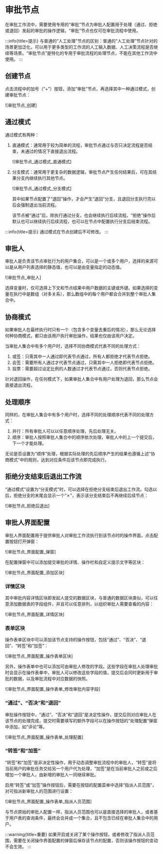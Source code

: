 # 审批节点

在审批工作流中，需要使用专用的“审批”节点为审批人配置用于处理（通过、拒绝或退回）发起的审批的操作逻辑，“审批”节点也仅可在审批流程中使用。

:::info{title=提示}
与普通的“人工处理”节点的区别：普通的“人工处理”节点针对的场景更加泛化，可以用于更多类型的工作流的人工输入数据、人工决策流程是否继续等场景。“审批节点”是特化的专用于审批流程的处理节点，不能在其他工作流中使用。
:::

## 创建节点

点击流程中的加号（“+”）按钮，添加“审批”节点，再选择其中一种通过模式，创建审批节点：

![审批节点_创建]

## 通过模式

通过模式有两种：

1.  直通模式：通常用于较为简单的流程，审批节点通过与否只决定流程是否结束，未通过的情况下直接退出流程。

    ![审批节点_通过模式_直通模式]

2.  分支模式：通常用于更复杂的数据逻辑，审批节点产生任何结果后，可在其结果分支内继续执行其他节点。

    ![审批节点_通过模式_分支模式]

    其中如果节点配置了“退回”操作，才会产生“退回”分支，且退回分支执行完以后会强制退出当前流程。

    该节点被“通过”后，除执行通过分支，也会继续执行后续流程。“拒绝”操作后默认也可以继续执行后续流程，也可以在节点中配置执行分支后结束流程。

:::info{title=提示}
通过模式在节点创建后不可修改。
:::

## 审批人

审批人是负责该节点审批行为的用户集合，可以是一个或多个用户，选择的来源可以是从用户列表选择的静态值，也可以是由变量指定的动态值。

![审批节点_审批人]

选择变量时，仅可选择上下文和节点结果中用户数据的主键或外键。如果选择的变量在执行中是数组（对多关系），那么数组中的每个用户都会合并到整个审批人集合中。

## 协商模式

如果审批人在最终执行时只有一个（包含多个变量去重后的情况），那么无论选择何种协商模式，都只由该用户执行审批操作，结果也仅由该用户决定。

当审批人集合中有多个用户时，选择不同协商模式代表不同的处理方式：

1. 或签：只需其中一人通过即代表节点通过，所有人都拒绝才代表节点拒绝。
2. 会签：需要所有人通过才代表节点通过，只需其中一人拒绝即代表节点拒绝。
3. 投票：需要超过设定比例的人数通过才代表节点通过，否则代表节点拒绝。

针对退回操作，在任何模式下，如果审批人集合中有用户处理为退回，那么节点会直接退出流程。

## 处理顺序

同样的，在审批人集合中有多个用户时，选择不同的处理顺序代表不同的处理方式：

1. 并行：所有审批人可以以任意顺序处理，先后处理无关。
2. 顺序：审批人按照审批人集合中的顺序依次处理，审批人中的上一个提交后，下一个才能处理。

无论是否设置为“顺序”处理，根据实际处理的先后顺序产生的结果也遵循上述“协商模式”中的规则，达到对应条件后该节点即完成执行。

## 拒绝分支结束后退出工作流

“通过模式”设置为“分支模式”时，可以选择在拒绝分支结束后退出工作流。勾选以后，拒绝分支的末尾会显示一个“✗”，表示该分支结束后不再继续后续节点：

![审批节点_拒绝后退出]

## 审批人界面配置

审批人界面配置用于提供审批人对审批工作流执行到该节点时的操作界面，点击配置按钮打开弹窗：

![审批节点_界面配置_弹窗]

在配置弹窗中可以添加提交审批的详情、操作栏和自定义提示文字等区块：

![审批节点_界面配置_添加区块]

### 详情区块

其中审批内容详情区块即发起人提交的数据区块，与普通的数据区块类似，可以任意添加数据表的字段组件，并且可以任意排列，以组织审批人需要查看的内容：

![审批节点_界面配置_详情区块]

### 表单区块

操作表单区块中可以添加该节点支持的操作按钮，包括“通过”、“否决”、“退回”、“转签”和“加签”：

![审批节点_界面配置_操作表单区块]

另外，操作表单中也可以添加可由审批人修改的字段。这些字段在审批人处理审批时会显示在操作表单中，审批人可以修改这些字段的值，提交后会同时更新用于审批的数据，以及审批流程中对应数据的快照。

![审批节点_界面配置_操作表单_修改审批内容字段]

### “通过”、“否决”和“退回”

审批操作按钮中，“通过”、“否决”和“退回”是决定性操作，提交后则对应审批人在该节点的处理完成，提交时需要填写的额外字段可以在操作按钮的“处理配置”弹窗中添加，如“评论”等。

![审批节点_界面配置_操作表单_处理配置]

### “转签”和“加签”

“转签”和“加签”是非决定性操作，用于动态调整审批流程中的审批人，“转签”是将当前用户的审批任务交给另一个用户代为处理，“加签”是在当前审批人之前或之后增加一个审批人，由新增的审批人一同继续审批。

启用“转签”或“加签”操作按钮后，需要在按钮的配置菜单中选择“指派人员范围”，对可指派新审批人的范围进行设置：

![审批节点_界面配置_操作表单_指派人员范围]

与节点原始的审批人配置一样，指派人员范围也可以是直接选择的审批人，或者基于用户表的查询条件，最终会合并成一个集合，且不包含已经在审批人集合中的用户。

:::warning{title=重要}
如果开启或关闭了某个操作按钮，或者修改了指派人员范围，需要在关闭操作界面配置的弹窗后保存该节点的配置，否则该操作按钮的变动不会生效。
:::